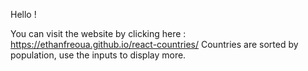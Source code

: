 Hello !

You can visit the website by clicking here : https://ethanfreoua.github.io/react-countries/
Countries are sorted by population, use the inputs to display more.

